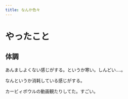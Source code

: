 ```yaml
---
title: なんか色々
---
```


# やったこと

## 体調

あんましよくない感じがする。というか寒い。しんどい‥‥。

なんというか消耗している感じがする。

カービィボウルの動画観たりしてた。すごい。
